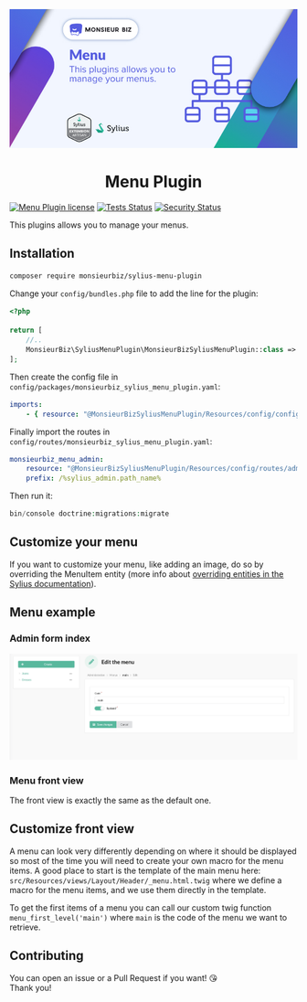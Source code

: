 [![Banner of Sylius Menu plugin](docs/images/banner.jpg)](https://monsieurbiz.com/agence-web-experte-sylius)

<h1 align="center">Menu Plugin</h1>

[![Menu Plugin license](https://img.shields.io/github/license/monsieurbiz/SyliusMenuPlugin?public)](https://github.com/monsieurbiz/SyliusMenuPlugin/blob/master/LICENSE.txt)
[![Tests Status](https://img.shields.io/github/workflow/status/monsieurbiz/SyliusMenuPlugin/Tests?logo=github)](https://github.com/monsieurbiz/SyliusMenuPlugin/actions?query=workflow%3ATests)
[![Security Status](https://img.shields.io/github/workflow/status/monsieurbiz/SyliusMenuPlugin/Security?label=security&logo=github)](https://github.com/monsieurbiz/SyliusMenuPlugin/actions?query=workflow%3ASecurity)

This plugins allows you to manage your menus.

## Installation

```bash
composer require monsieurbiz/sylius-menu-plugin
```

Change your `config/bundles.php` file to add the line for the plugin:

```php
<?php

return [
    //..
    MonsieurBiz\SyliusMenuPlugin\MonsieurBizSyliusMenuPlugin::class => ['all' => true],
];
```

Then create the config file in `config/packages/monsieurbiz_sylius_menu_plugin.yaml`:

```yaml
imports:
    - { resource: "@MonsieurBizSyliusMenuPlugin/Resources/config/config.yaml" }
```
Finally import the routes in `config/routes/monsieurbiz_sylius_menu_plugin.yaml`:

```yaml
monsieurbiz_menu_admin:
    resource: "@MonsieurBizSyliusMenuPlugin/Resources/config/routes/admin.yaml"
    prefix: /%sylius_admin.path_name%
```

Then run it:

```php
bin/console doctrine:migrations:migrate
```

## Customize your menu

If you want to customize your menu, like adding an image, do so by overriding the MenuItem entity (more info about [overriding entities in the Sylius documentation](https://docs.sylius.com/en/1.9/customization/model.html)).

## Menu example

### Admin form index

![Admin form view](screenshots/menu_admin.jpg)

### Menu front view

The front view is exactly the same as the default one.

## Customize front view

A menu can look very differently depending on where it should be displayed so most of the time you will need to create your own macro for the menu items.
A good place to start is the template of the main menu here: ```src/Resources/views/Layout/Header/_menu.html.twig``` where we define a macro for the menu items, and we use them directly in the template.

To get the first items of a menu you can call our custom twig function ```menu_first_level('main')``` where `main` is the code of the menu we want to retrieve.

## Contributing

You can open an issue or a Pull Request if you want! 😘  
Thank you!
